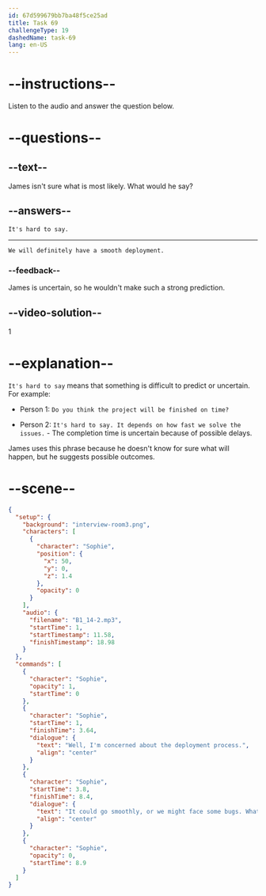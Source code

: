 ```yaml
---
id: 67d599679bb7ba48f5ce25ad
title: Task 69
challengeType: 19
dashedName: task-69
lang: en-US
---
```


<!-- (audio) Sophie: Well, I'm concerned about the deployment process. It could go smoothly, or we might face some bugs. What do you thing is most likely? -->

<!-- SPEAKING -->

# --instructions--

Listen to the audio and answer the question below.

# --questions--

## --text--

James isn't sure what is most likely. What would he say?

## --answers--

`It's hard to say.`

---

`We will definitely have a smooth deployment.`

### --feedback--

James is uncertain, so he wouldn't make such a strong prediction.

## --video-solution--

1

# --explanation--

`It's hard to say` means that something is difficult to predict or uncertain. For example:

- Person 1: `Do you think the project will be finished on time?`

- Person 2: `It's hard to say. It depends on how fast we solve the issues.` - The completion time is uncertain because of possible delays.

James uses this phrase because he doesn't know for sure what will happen, but he suggests possible outcomes.

# --scene--

```json
{
  "setup": {
    "background": "interview-room3.png",
    "characters": [
      {
        "character": "Sophie",
        "position": {
          "x": 50,
          "y": 0,
          "z": 1.4
        },
        "opacity": 0
      }
    ],
    "audio": {
      "filename": "B1_14-2.mp3",
      "startTime": 1,
      "startTimestamp": 11.58,
      "finishTimestamp": 18.98
    }
  },
  "commands": [
    {
      "character": "Sophie",
      "opacity": 1,
      "startTime": 0
    },
    {
      "character": "Sophie",
      "startTime": 1,
      "finishTime": 3.64,
      "dialogue": {
        "text": "Well, I'm concerned about the deployment process.",
        "align": "center"
      }
    },
    {
      "character": "Sophie",
      "startTime": 3.8,
      "finishTime": 8.4,
      "dialogue": {
        "text": "It could go smoothly, or we might face some bugs. What do you think is most likely?",
        "align": "center"
      }
    },
    {
      "character": "Sophie",
      "opacity": 0,
      "startTime": 8.9
    }
  ]
}
```
